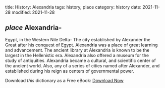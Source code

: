 title: History: Alexandria
tags: history, place
category: history
date: 2021-11-28
modified: 2021-11-28

## _place_  Alexandria-
Egypt, in the Western Nile Delta-
The city
established by Alexander the Great after his conquest of Egypt.
Alexandria was a place of great learning and advancement.
The ancient library at Alexandria is known to be the largest in the
Hellenistic era.   Alexandria also offered a museum for the study of
antiquities.   Alexandria became a cultural, and scientific center of
the ancient world.  Also, any of a series of cities named after
Alexander, and established during his reign as centers of governmental
power.


Download *this* dictionary as a Free eBook: [Download Now]({static}static/CairnsHistoryDictionary.pdf)

